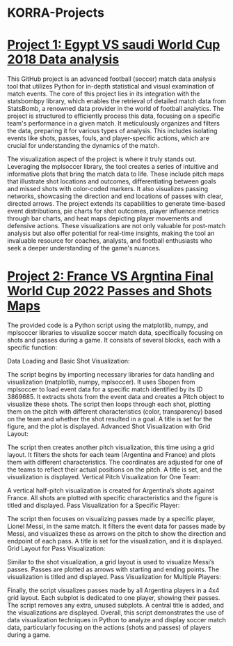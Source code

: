 # KORRA-Projects
# [Project 1: Egypt VS saudi World Cup 2018 Data analysis](https://github.com/Jrkasem/AK_healtcare_data_portfolio/blob/main/Soccer%20Game%20data%20analysis%20.ipynb)
This GitHub project is an advanced football (soccer) match data analysis tool that utilizes Python for in-depth statistical and visual examination of match events. The core of this project lies in its integration with the statsbombpy library, which enables the retrieval of detailed match data from StatsBomb, a renowned data provider in the world of football analytics. The project is structured to efficiently process this data, focusing on a specific team's performance in a given match. It meticulously organizes and filters the data, preparing it for various types of analysis. This includes isolating events like shots, passes, fouls, and player-specific actions, which are crucial for understanding the dynamics of the match.

The visualization aspect of the project is where it truly stands out. Leveraging the mplsoccer library, the tool creates a series of intuitive and informative plots that bring the match data to life. These include pitch maps that illustrate shot locations and outcomes, differentiating between goals and missed shots with color-coded markers. It also visualizes passing networks, showcasing the direction and end locations of passes with clear, directed arrows. The project extends its capabilities to generate time-based event distributions, pie charts for shot outcomes, player influence metrics through bar charts, and heat maps depicting player movements and defensive actions. These visualizations are not only valuable for post-match analysis but also offer potential for real-time insights, making the tool an invaluable resource for coaches, analysts, and football enthusiasts who seek a deeper understanding of the game's nuances.


# [Project 2: France VS Argntina Final World Cup 2022 Passes and Shots Maps](https://github.com/Jrkasem/AK_healtcare_data_portfolio/blob/main/pass%20and%20shots%20maps%20ARG%20VS%20FRA%202022%20Wrld%20cup.ipynb)

The provided code is a Python script using the matplotlib, numpy, and mplsoccer libraries to visualize soccer match data, specifically focusing on shots and passes during a game. It consists of several blocks, each with a specific function:

Data Loading and Basic Shot Visualization:

The script begins by importing necessary libraries for data handling and visualization (matplotlib, numpy, mplsoccer).
It uses Sbopen from mplsoccer to load event data for a specific match identified by its ID 3869685.
It extracts shots from the event data and creates a Pitch object to visualize these shots.
The script then loops through each shot, plotting them on the pitch with different characteristics (color, transparency) based on the team and whether the shot resulted in a goal.
A title is set for the figure, and the plot is displayed.
Advanced Shot Visualization with Grid Layout:

The script then creates another pitch visualization, this time using a grid layout.
It filters the shots for each team (Argentina and France) and plots them with different characteristics.
The coordinates are adjusted for one of the teams to reflect their actual positions on the pitch.
A title is set, and the visualization is displayed.
Vertical Pitch Visualization for One Team:

A vertical half-pitch visualization is created for Argentina’s shots against France.
All shots are plotted with specific characteristics and the figure is titled and displayed.
Pass Visualization for a Specific Player:

The script then focuses on visualizing passes made by a specific player, Lionel Messi, in the same match.
It filters the event data for passes made by Messi, and visualizes these as arrows on the pitch to show the direction and endpoint of each pass.
A title is set for the visualization, and it is displayed.
Grid Layout for Pass Visualization:

Similar to the shot visualization, a grid layout is used to visualize Messi’s passes.
Passes are plotted as arrows with starting and ending points.
The visualization is titled and displayed.
Pass Visualization for Multiple Players:

Finally, the script visualizes passes made by all Argentina players in a 4x4 grid layout.
Each subplot is dedicated to one player, showing their passes.
The script removes any extra, unused subplots.
A central title is added, and the visualizations are displayed.
Overall, this script demonstrates the use of data visualization techniques in Python to analyze and display soccer match data, particularly focusing on the actions (shots and passes) of players during a game.










